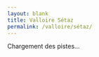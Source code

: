 ```yaml
---
layout: blank
title: Valloire Sétaz
permalink: /valloire/sétaz/
---
```

<style>
.Slopes {
    max-width: 127rem;
    margin: 0 auto
}

.Slopes-resume {
    display: none;
}

@media (max-width: 992px) {
    .Slopes-resume {
        flex-direction:column
    }
}

.Slopes-resumeInner {
    padding: 0.25rem 1rem 0;
    max-width: 90%
}

.Slopes-resumeList {
    width: 30rem;
    display: flex;
    flex-wrap: wrap
}

.Slopes-resumeList--Remontees {
    width: 50rem;
    max-width: 100%
}

.Slopes-resumePiste {
    display: flex;
    align-items: center;
    width: 10rem
}

.Slopes-resumeRemontee {
    width: 25rem;
}
p.Slopes-resumeRemontee {
    margin: 0.25rem 0;
}

.Slopes-secteur {
    margin-bottom: 0.25rem;
    flex-wrap: wrap;
    justify-content: space-between;
    display: flex
}

.Slopes-secteurList--pistes {
    columns: 2;
    max-width: 72rem
}

@media (max-width: 992px) {
    .Slopes-secteurList--pistes {
        columns:1
    }
}

.Slopes-secteurTitle {
    color: #000;
    position: relative;
    padding: 0;
    border-bottom: .1rem solid rgba(0,0,0,.2);
    display: flex;
    justify-content: space-between;
    align-items: center
}

.Slopes-item {
    display: flex;
    align-items: center;
    justify-content: space-between;
    width: 35rem;
    margin-top: 0;
    margin-bottom: 1rem
}

.Slopes-item--pistes {
    padding-right: 2rem;
    display: inline-block
}

@media (max-width: 992px) {
    .Slopes-item {
        max-width:90%;
        padding-right: 0
    }
}

.Slopes-itemInner {
    width: 100%;
    display: flex;
    align-items: center;
    justify-content: space-between
}

.Slopes-pisteName {
    display: flex;
    align-items: center;
    font-weight: 400;
    font-size: 1.1rem;
    margin: 0;
    max-width: 24rem
}

@media (max-width: 992px) {
    .Slopes-pisteName {
        max-width:22rem
    }
}

.Slopes-pisteEtat {
    width: 9rem;
    height: 2.5rem;
    display: flex;
    justify-content: center;
    align-items: center;
    font-size: 1.1rem;
    color: #fff;
    font-weight: 400;
    background-color: #c1c1c1
}

.Slopes-pisteEtat.F {
    background-color: #ce341a
}

.Slopes-pisteEtat.O {
    background-color: #7ab51d
}

.Slopes-typeName {
    font-size: 1.7rem;
    font-weight: 400;
    border-bottom: 1px solid #eef1f6;
}

.Slopes-pisteIndic {
    width: 1.2rem;
    height: 1.2rem;
    border-radius: 50%;
    margin-right: 1rem
}

.Slopes-pisteIndic.Verte {
    background-color: #5fb157
}

.Slopes-pisteIndic.Bleue {
    background-color: #00f
}

.Slopes-pisteIndic.Rouge {
    background-color: #da3832
}

.Slopes-pisteIndic.Noire {
    background-color: #131313
}

.SlopesInfo {
    display: flex;
    justify-content: space-between;
    align-content: center;
    flex-wrap: wrap;
    list-style-type: none;
    padding: 0;
    margin: 0 0 4rem 0
}

.SlopesInfo-content {
    width: 100%
}

.SlopesInfo-titre {
    font-size: 3.6rem;
    color: #C03733;
    font-weight: 600;
    margin: 0!important
}

@media (max-width: 768px) {
    .SlopesInfo-titre {
        font-size:3rem
    }
}

.SlopesInfo .SlopesToggle {
    padding: 1rem 0;
    margin: 0 0 2rem;
    position: relative;
    cursor: pointer;
    width: 100%;
    display: block;
    border-bottom: .1rem solid rgba(0,0,0,.5)
}

.SlopesInfo .SlopesToggle::before {
    content: "";
    position: absolute;
    top: 50%;
    right: 0;
    transform: translateX(-50%);
    width: 0;
    height: 0;
    border-style: solid;
    border-width: .8rem .8rem 0 .8rem;
    border-color: #C03733 transparent transparent transparent
}

.SlopesInfo .SlopesToggle.show::before {
    border-width: 0 .8rem .8rem .8rem;
    border-color: transparent transparent #C03733 transparent
}

.SlopesInfo-list {
    width: 100%;
    list-style-type: none;
    padding: 0;
    margin: 0;
    align-content: center;
    flex-wrap: wrap;
    overflow: hidden;
    display: none
}

.SlopesInfo-listing {
    width: calc((100% / 2) - (10rem / 2));
    margin: 0 10rem 5rem 0
}

.SlopesInfo-listing:nth-child(2),.SlopesInfo-listing:nth-child(4) {
    margin: 0 0 5rem 0
}

.SlopesInfo-details {
    margin: auto 0;
    display: flex;
    flex-direction: column
}

.SlopesInfo-title {
    color: rgba(0,0,0,.8);
    font-size: 2.4rem;
    font-weight: 600;
    margin: 0 0 4rem 0
}

.SlopesInfo-subTitle {
    color: #C03733;
    font-size: 1rem;
    font-weight: 600;
    letter-spacing: 2px;
    margin: 0 0 1.5rem 0
}

.SlopesInfo-bloc {
    display: flex;
    width: 100%
}

.SlopesInfo-time {
    display: flex;
    flex-direction: column
}

.SlopesInfo-time:first-child {
    margin: 0 7rem 0 0
}

.SlopesInfo-temp {
    display: flex
}

@media (max-width: 480px) {
    .SlopesInfo-temp {
        align-items:center
    }
}

.SlopesInfo-tempItem {
    font-size: 2.9rem;
    font-weight: 600;
    color: #392F2F;
    height: 100%;
    margin: 0 0 1rem 0
}

@media (max-width: 480px) {
    .SlopesInfo-tempItem {
        font-size:1.8rem
    }
}

.SlopesInfo-tempCelsius {
    font-size: 1.5rem;
    font-weight: 600;
    color: #392F2F;
    font-weight: 500;
    margin: auto 0 0 0
}

.SlopesInfo-icon {
    width: 8rem;
    height: 8rem;
    margin: 0 1.4rem 0 0
}

.SlopesInfo-icon>svg {
    fill: #392F2F
}

.SlopesInfo-indiceWarning .SlopesInfo-icon {
    width: 4.8rem;
    height: 4.8rem;
    margin: 0 2rem 0 0
}

.SlopesInfo-indice {
    margin: 1.6rem 0 1.6rem 0
}

.SlopesInfo-indiceItem {
    font-weight: 500;
    color: #392F2F;
    margin: auto 0 0 0
}

.SlopesInfo-indiceWarning .SlopesInfo-indiceItem {
    display: flex;
    flex-direction: column
}

.SlopesInfo-indiceBold {
    font-weight: 600
}

.SlopesInfo-indiceWarning .SlopesInfo-indiceBold {
    font-size: 2.9rem
}

.SlopesInfo-indiceWarning {
    display: flex;
    justify-content: flex-start;
    align-content: center;
    margin: 32px 0 0 0
}

.SlopesInfo-resumePiste {
    display: flex;
    justify-content: space-between;
    margin: 0;
    padding: 0;
    list-style-type: none;
    flex-direction: column
}

.SlopesInfo-resumeTotal,.SlopesInfo-resumePiste {
    color: #392F2F;
    margin: 0;
    padding: 0 0 4rem 0
}

@media (max-width: 768px) {
    .SlopesInfo-resumeTotal,.SlopesInfo-resumePiste {
        padding:0 0 2rem 0
    }
}

.SlopesInfo-resumeBold {
    font-weight: 600;
    font-size: 2.9rem
}

@media (max-width: 768px) {
    .SlopesInfo-resumeBold {
        font-size:2rem
    }
}

.SlopesInfo-resumePisteText {
    font-weight: 500;
    padding: 0 0 0 1.9rem
}

.SlopesInfo-resumePisteIndic {
    position: relative;
    font-size: 1.8rem;
    font-weight: 600;
    padding: 0 0 2rem 2.6rem;
    margin: 0;
    display: flex
}

@media (max-width: 768px) {
    .SlopesInfo-resumePisteIndic {
        font-size:1.5rem
    }
}

.SlopesInfo-resumePisteIndic.Verte::before {
    background: #7ab51d
}

.SlopesInfo-resumePisteIndic.Bleue::before {
    background: #0077B5
}

.SlopesInfo-resumePisteIndic.Rouge::before {
    background: #ce341a
}

.SlopesInfo-resumePisteIndic.Noire::before {
    background: #000
}

.SlopesInfo-resumePisteIndic::before {
    content: '';
    position: absolute;
    top: 8px;
    left: 0;
    width: 1rem;
    height: 1rem;
    border-radius: 50%
}

.Slopes-resumeTitle {
    color: rgba(0,0,0,.8);
    font-size: 2.4rem;
    font-weight: 600;
    display: block;
    margin: 0;
    padding: 0 0 0.5rem 0
}

@media (max-width: 768px) {
    .Slopes-resumeTitle {
        font-size:2rem;
        padding: 0 0 2rem 0
    }
}

.Slopes-resumeTitle::after {
    content: '';
    top: 0;
    right: 0;
    width: 15px;
    height: 15px;
    background-image: url(data:image/svg+xml;utf8,%3Csvg%20xmlns%3D%22http%3A%2F%2Fwww.w3.org%2F2000%2Fsvg%22%20viewBox%3D%220%200%2042%2042%22%3E%0A%20%20%3Cpath%20fill%3D%22%23FFF%22%20d%3D%22M42%2019H23V0h-4v19H0v4h19v19h4V23h19z%22%2F%3E%0A%3C%2Fsvg%3E);
    transition: transform 250ms ease
}

.Slopes-resumeList {
    display: flex;
    justify-content: space-between;
    margin: 0;
    padding: 0;
    list-style-type: none
}

@media (max-width: 768px) {
    .Slopes-resumeList {
        flex-direction:column;
        width: 100%
    }
}

@media (max-width: 992px) {
    .Slopes-resumeListing {
        width:100%
    }
}

.Slopes-resumePiste {
    margin: 0;
    padding: 0;
    list-style-type: none
}

.Slopes-resumeTotal,.Slopes-resumePiste {
    color: #392F2F;
    margin: 0;
    padding: 0 0 0.25rem 0
}

@media (max-width: 768px) {
    .Slopes-resumeTotal,.Slopes-resumePiste {
        padding:0 0 2rem 0
    }
}

.Slopes-resumeBold {
    font-weight: 600;
    font-size: 2.9rem
}

@media (max-width: 768px) {
    .Slopes-resumeBold {
        font-size:2rem
    }
}

.Slopes-resumePisteText {
    font-weight: 500;
    padding: 0 0 0 1.9rem
}

.Slopes-resumePisteIndic {
    position: relative;
    font-size: 1.8rem;
    font-weight: 600;
    padding: 0 0 2rem 2.6rem;
    margin: 0;
    display: flex
}

@media (max-width: 768px) {
    .Slopes-resumePisteIndic {
        font-size:1.5rem
    }
}

.Slopes-resumePisteIndic.Verte::before {
    background: #7ab51d
}

.Slopes-resumePisteIndic.Bleue::before {
    background: #0077B5
}

.Slopes-resumePisteIndic.Rouge::before {
    background: #ce341a
}

.Slopes-resumePisteIndic.Noire::before {
    background: #000
}

.Slopes-resumePisteIndic::before {
    content: '';
    position: absolute;
    top: 8px;
    left: 0;
    width: 1rem;
    height: 1rem;
    border-radius: 50%
}
.Slopes-secteurWrapper:nth-child(1),
.Slopes-secteurWrapper:nth-child(3),
.Slopes-secteurWrapper:nth-child(4),
.Slopes-secteurWrapper:nth-child(5),
.Slopes-secteurWrapper:nth-child(6),
.Slopes-secteurWrapper:nth-child(7) {
    display: none
}
</style>
<script type="text/javascript" src="https://www.valloire.net/cms/wp-includes/js/jquery/jquery.min.js?ver=3.7.1" id="jquery-core-js"></script>
<script type="text/javascript" src="https://www.valloire.net/cms/wp-includes/js/jquery/jquery-migrate.min.js?ver=3.4.1" id="jquery-migrate-js"></script>
<script type="text/javascript">

/* <![CDATA[ */

var themosis = {

ajaxurl: "https:\/\/www.valloire.net\/cms\/wp-admin\/admin-ajax.php",

};

/* ]]> */

</script>
<section id="__lumiplan_pistes" class="Slopes container">
    Chargement des pistes...
</section>
<script>
    jQuery(document).ready(function ($) {
        jQuery.ajax({
            type: 'POST',
            url: themosis.ajaxurl + '?action=lumiplan_pistes&lang=fr&wp_lang=fr',
            dataType: 'html',
            success: function (html) {
                $("#__lumiplan_pistes").empty().append(html);
            },
        });
    });
</script>
